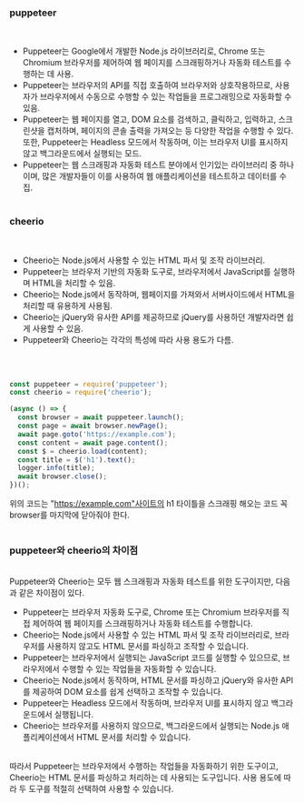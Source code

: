 <h3> puppeteer </h3>

<br>

- Puppeteer는 Google에서 개발한 Node.js 라이브러리로, Chrome 또는 Chromium 브라우저를 제어하여 웹 페이지를 스크래핑하거나 자동화 테스트를 수행하는 데 사용.
- Puppeteer는 브라우저의 API를 직접 호출하여 브라우저와 상호작용하므로, 사용자가 브라우저에서 수동으로 수행할 수 있는 작업들을 프로그래밍으로 자동화할 수 있음.
- Puppeteer는 웹 페이지를 열고, DOM 요소를 검색하고, 클릭하고, 입력하고, 스크린샷을 캡처하며, 페이지의 콘솔 출력을 가져오는 등 다양한 작업을 수행할 수 있다. 또한, Puppeteer는 Headless 모드에서 작동하며, 이는 브라우저 UI를 표시하지 않고 백그라운드에서 실행되는 모드.
- Puppeteer는 웹 스크래핑과 자동화 테스트 분야에서 인기있는 라이브러리 중 하나이며, 많은 개발자들이 이를 사용하여 웹 애플리케이션을 테스트하고 데이터를 수집.<br><br>

<h3> cheerio </h3>
<br>

- Cheerio는 Node.js에서 사용할 수 있는 HTML 파서 및 조작 라이브러리.
- Puppeteer는 브라우저 기반의 자동화 도구로, 브라우저에서 JavaScript를 실행하며 HTML을 처리할 수 있음.
- Cheerio는 Node.js에서 동작하며, 웹페이지를 가져와서 서버사이드에서 HTML을 처리할 때 유용하게 사용됨.
- Cheerio는 jQuery와 유사한 API를 제공하므로 jQuery를 사용하던 개발자라면 쉽게 사용할 수 있음.
- Puppeteer와 Cheerio는 각각의 특성에 따라 사용 용도가 다름.
<br>
<br>

```javascript
const puppeteer = require('puppeteer');
const cheerio = require('cheerio');

(async () => {
  const browser = await puppeteer.launch();
  const page = await browser.newPage();
  await page.goto('https://example.com');
  const content = await page.content();
  const $ = cheerio.load(content);
  const title = $('h1').text();
  logger.info(title);
  await browser.close();
})();
```


위의 코드는 "https://example.com"사이트의 h1 타이틀을 스크래핑 해오는 코드 
꼭 browser를 마지막에 닫아줘야 한다.
<br>
<br>
<h3>puppeteer와 cheerio의 차이점</h3>
<br>
Puppeteer와 Cheerio는 모두 웹 스크래핑과 자동화 테스트를 위한 도구이지만, 다음과 같은 차이점이 있다.
<br>

- Puppeteer는 브라우저 자동화 도구로, Chrome 또는 Chromium 브라우저를 직접 제어하여 웹 페이지를 스크래핑하거나 자동화 테스트를 수행합니다.
- Cheerio는 Node.js에서 사용할 수 있는 HTML 파서 및 조작 라이브러리로, 브라우저를 사용하지 않고도 HTML 문서를 파싱하고 조작할 수 있습니다.
- Puppeteer는 브라우저에서 실행되는 JavaScript 코드를 실행할 수 있으므로, 브라우저에서 수행할 수 있는 작업들을 자동화할 수 있습니다.
- Cheerio는 Node.js에서 동작하며, HTML 문서를 파싱하고 jQuery와 유사한 API를 제공하여 DOM 요소를 쉽게 선택하고 조작할 수 있습니다.
- Puppeteer는 Headless 모드에서 작동하며, 브라우저 UI를 표시하지 않고 백그라운드에서 실행됩니다.
- Cheerio는 브라우저를 사용하지 않으므로, 백그라운드에서 실행되는 Node.js 애플리케이션에서 HTML 문서를 처리할 수 있습니다.

<br>
따라서 Puppeteer는 브라우저에서 수행하는 작업들을 자동화하기 위한 도구이고, Cheerio는 HTML 문서를 파싱하고 처리하는 데 사용되는 도구입니다. 사용 용도에 따라 두 도구를 적절히 선택하여 사용할 수 있습니다.


